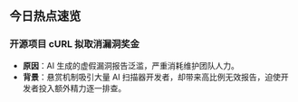 ## 今日热点速览

### 开源项目 cURL 拟取消漏洞奖金  
- **原因**：AI 生成的虚假漏洞报告泛滥，严重消耗维护团队人力。  
- **背景**：悬赏机制吸引大量 AI 扫描器开发者，却带来高比例无效报告，迫使开发者投入额外精力逐一排查。